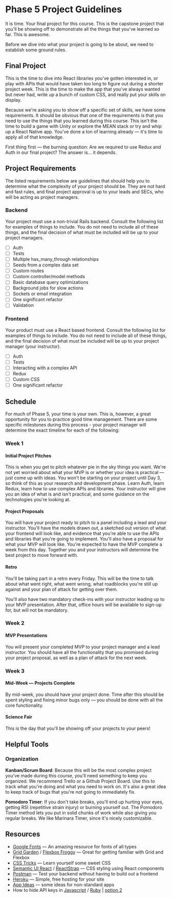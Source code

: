 # Phase 5 Project Guidelines

It is time. Your final project for this course. This is the capstone project
that you'll be showing off to demonstrate all the things that you've learned so
far. This is awesome.

Before we dive into what your project is going to be about, we need to establish
some ground rules.

## Final Project

This is the time to dive into React libraries you've gotten interested in, or
play with APIs that would have taken too long to figure out during a shorter
project week. This is the time to make the app that you've always wanted but
never had, write up a bunch of custom CSS, and really put your skills on
display.

Because we're asking you to show off a specific set of skills, we have some
requirements. It should be obvious that one of the requirements is that you need
to use the things that you learned during this course. This isn't the time to
build a game with Unity or explore the MEAN stack or try and whip up a React
Native app. You've done a ton of learning already — it's time to apply all of
that knowledge.

First thing first — the burning question: Are we required to use Redux and Auth
in our final project? The answer is… it depends.

## Project Requirements

The listed requirements below are guidelines that should help you to determine
what the complexity of your project should be. They are not hard and fast rules,
and final project approval is up to your leads and SECs, who will be acting as
project managers.

### Backend

Your project must use a non-trivial Rails backend. Consult the following list
for examples of things to include. You do not need to include all of these
things, and the final decision of what must be included will be up to your
project managers.

- [ ] Auth
- [ ] Tests
- [ ] Multiple has_many_through relationships
- [ ] Seeds from a complex data set
- [ ] Custom routes
- [ ] Custom controller/model methods
- [ ] Basic database query optimizations
- [ ] Background jobs for slow actions
- [ ] Sockets or email integration
- [ ] One significant refactor
- [ ] Validation

### Frontend

Your product must use a React based frontend. Consult the following list for
examples of things to include. You do not need to include all of these things,
and the final decision of what must be included will be up to your project
manager (your instructor).

- [ ] Auth
- [ ] Tests
- [ ] Interacting with a complex API
- [ ] Redux
- [ ] Custom CSS
- [ ] One significant refactor

## Schedule

For much of Phase 5, your time is your own. This is, however, a great
opportunity for you to practice good time management. There are some specific
milestones during this process - your project manager will determine the exact
timeline for each of the following:

### Week 1

#### Initial Project Pitches

This is when you get to pitch whatever pie in the sky things you want. We're not
yet worried about what your MVP is or whether your idea is practical — just come
up with ideas. You won't be starting on your project until Day 3, so think of
this as your research and development phase. Learn Auth, learn Redux, learn how
to use complex APIs and libraries. Your instructor will give you an idea of what
is and isn't practical, and some guidance on the technologies you're looking at.

#### Project Proposals

You will have your project ready to pitch to a panel including a lead and your
instructor. You'll have the models drawn out, a sketched out version of what
your frontend will look like, and evidence that you're able to use the APIs and
libraries that you're going to implement. You'll also have a proposal for what
your MVP will look like. You're expected to have the MVP complete a week from
this day. Together you and your instructors will determine the best project to
move forward with.

#### Retro

You'll be taking part in a retro every Friday. This will be the time to talk
about what went right, what went wrong, what roadblocks you're still up against
and your plan of attack for getting over them.

You'll also have two mandatory check-ins with your instructor leading up to your
MVP presentation. After that, office hours will be available to sign-up for, but
will not be mandatory.

### Week 2

#### MVP Presentations

You will present your completed MVP to your project manager and a lead
instructor. You should have all the functionality that you promised during your
project proposal, as well as a plan of attack for the next week.

### Week 3

#### Mid-Week — Projects Complete

By mid-week, you should have your project done. Time after this should be spent
styling and fixing minor bugs only — you should be done with all the core
functionality.

#### Science Fair

This is the day that you'll be showing off your projects to your peers!

## Helpful Tools

### Organization

**Kanban/Scrum Board**: Because this will be the most complex project you've
made during this course, you'll need something to keep you organized. We
recommend Trello or a Github Project Board. Use this to track what you're doing
and what you need to work on. It's also a great idea to keep track of bugs that
you're not going to immediately fix.

**Pomodoro Timer**: If you don't take breaks, you'll end up hurting your eyes,
getting RSI (repetitive strain injury) or burning yourself out. The Pomodoro
Timer method lets you put in solid chunks of work while also giving you regular
breaks. We like Marinara Timer, since it's nicely customizable.

## Resources

- [Google Fonts](https://fonts.google.com/) — An amazing resource for fonts of all types
- [Grid Garden](https://cssgridgarden.com/) / [Flexbox Froggy](https://flexboxfroggy.com/) — Great for getting familiar with Grid and Flexbox
- [CSS Tricks](https://css-tricks.com/) — Learn yourself some sweet CSS
- [Semantic UI React](https://react.semantic-ui.com/) / [ReactStrap](https://reactstrap.github.io/) — CSS styling using React components
- [Postman](https://www.getpostman.com/) — Test your backend without having to build out a frontend
- [Heroku](https://www.heroku.com/) — Simple, free hosting for your site
- [App Ideas](https://medium.com/better-programming/https-medium-com-sylwiavargas-37-app-ideas-for-bootcamp-students-code-newbies-5000f4b6dba9?) — some ideas for non-standard apps
- How to hide API keys in
  [Javascript](https://geodoo.work/hide-secure-api-keys-created-app-create-react-app/)
  /
  [Ruby](https://blog.arkency.com/2017/07/how-to-safely-store-api-keys-in-rails-apps/)
  | [option 2](https://github.com/laserlemon/figaro)
